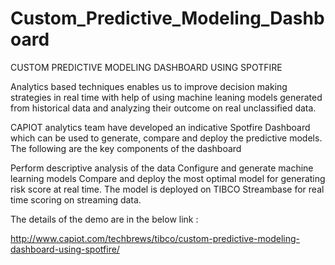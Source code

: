 # Custom_Predictive_Modeling_Dashboard
CUSTOM PREDICTIVE MODELING DASHBOARD USING SPOTFIRE

Analytics based techniques enables us to improve decision making strategies in real time with help of 
using machine leaning models generated from historical data and analyzing their outcome on real unclassified data.

CAPIOT analytics team have developed an indicative Spotfire Dashboard which can be used to generate, compare and deploy the predictive models. The following are the key components of the dashboard

Perform descriptive analysis of the data
Configure and generate machine learning models
Compare and deploy the most optimal model for generating risk score at real time.
The model is deployed on TIBCO Streambase for real time scoring on streaming data.


The details of the demo are in the below link :

http://www.capiot.com/techbrews/tibco/custom-predictive-modeling-dashboard-using-spotfire/ 
